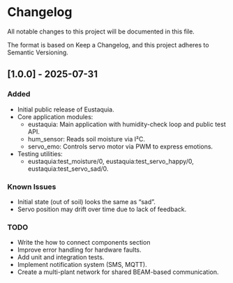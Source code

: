 # Changelog

All notable changes to this project will be documented in this file.

The format is based on Keep a Changelog,
and this project adheres to Semantic Versioning.

## [1.0.0] - 2025-07-31

### Added

- Initial public release of Eustaquia.
- Core application modules:
  - eustaquia: Main application with humidity-check loop and public test API.
  - hum_sensor: Reads soil moisture via I²C.
  - servo_emo: Controls servo motor via PWM to express emotions.
- Testing utilities:
  - eustaquia:test_moisture/0, eustaquia:test_servo_happy/0, eustaquia:test_servo_sad/0.

### Known Issues

- Initial state (out of soil) looks the same as “sad”.
- Servo position may drift over time due to lack of feedback.

### TODO

- Write the how to connect components section
- Improve error handling for hardware faults.
- Add unit and integration tests.
- Implement notification system (SMS, MQTT).
- Create a multi-plant network for shared BEAM-based communication.
